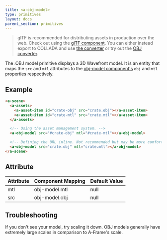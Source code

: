 ```yaml
---
title: <a-obj-model>
type: primitives
layout: docs
parent_section: primitives
---
```


> glTF is recommended for distributing assets in production over the web. Check
> out using the [glTF component](https://github.com/xirvr/aframe-gltf). You can
> either instead export to COLLADA and use [the
> converter](https://cesiumjs.org/convertmodel.html) or try out the [OBJ
> converter](https://github.com/AnalyticalGraphicsInc/OBJ2GLTF).

[objcomponent]: ../components/obj-model.md

The .OBJ model primitive displays a 3D Wavefront model. It is an entity that
maps the `src` and `mtl` attributes to the [obj-model
component's][objcomponent] `obj` and `mtl` properties respectively.

## Example

```html
<a-scene>
  <a-assets>
    <a-asset-item id="crate-obj" src="crate.obj"></a-asset-item>
    <a-asset-item id="crate-mtl" src="crate.mtl"></a-asset-item>
  </a-assets>

  <!-- Using the asset management system. -->
  <a-obj-model src="#crate-obj" mtl="#crate-mtl"></a-obj-model>

  <!-- Defining the URL inline. Not recommended but may be more comfortable. -->
  <a-obj-model src="crate.obj" mtl="crate.mtl"></a-obj-model>
</a-scene>
```

## Attribute

| Attribute | Component Mapping | Default Value |
|-----------|-------------------|---------------|
| mtl       | obj-model.mtl     | null          |
| src       | obj-model.obj     | null          |

## Troubleshooting

If you don't see your model, try scaling it down. OBJ models generally have
extremely large scales in comparison to A-Frame's scale.
